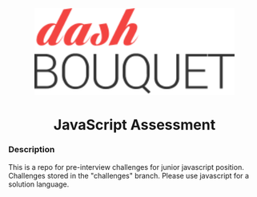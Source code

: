 <div align="center">
    <a href="https://dashbouquet.com">
        <img src="assets/dashbouquet-logo.svg" alt="Dashbouquet" width="400"/>
    </a>
    <br/>
</div>

<h1 align="center">JavaScript Assessment</h1>

### Description

This is a repo for pre-interview challenges for junior javascript position. Challenges stored in the "challenges" branch. Please use javascript for a solution language.
